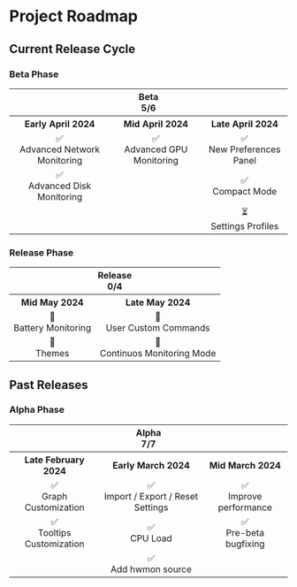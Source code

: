# Project Roadmap

## Current Release Cycle

### Beta Phase

<table style="text-align:center" align="center">
    <tr>
        <th style="text-align:center" colspan="3">Beta<br>5/6</th>
    </tr>
    <tr>
        <th style="text-align:center">Early April 2024</th>
        <th style="text-align:center">Mid April 2024</th>
        <th style="text-align:center">Late April 2024</th>
    </tr>
    <tr>
        <td style="text-align:center">✅<br>Advanced Network Monitoring</td>
        <td style="text-align:center">✅<br>Advanced GPU Monitoring</td>
        <td style="text-align:center">✅<br>New Preferences Panel</td>
    </tr>
    <tr>
        <td style="text-align:center">✅<br>Advanced Disk Monitoring</td>
        <td style="text-align:center"></td>
        <td style="text-align:center">✅<br>Compact Mode</td>
    </tr>
    <tr>
        <td style="text-align:center"></td>
        <td style="text-align:center"></td>
        <td style="text-align:center">⏳<br>Settings Profiles</td>
    </tr>
</table>

### Release Phase

<table style="text-align:center" align="center">
    <tr>
        <th style="text-align:center" colspan="2">Release<br>0/4</th>
    </tr>
    <tr>
        <th style="text-align:center">Mid May 2024</th>
        <th style="text-align:center">Late May 2024</th>
    </tr>
    <tr>
        <td style="text-align:center">🔲<br>Battery Monitoring</td>
        <td style="text-align:center">🔲<br>User Custom Commands</td>
    </tr>
    <tr>
        <td style="text-align:center">🔲<br>Themes</td>
        <td style="text-align:center">🔲<br>Continuos Monitoring Mode</td>
    </tr>
</table>

## Past Releases

### Alpha Phase

<table style="text-align:center" align="center">
    <tr>
        <th style="text-align:center" colspan="3">Alpha<br>7/7</th>
    </tr>
    <tr>
        <th style="text-align:center">Late February 2024</th>
        <th style="text-align:center">Early March 2024</th>
        <th style="text-align:center">Mid March 2024</th>
    </tr>
    <tr>
        <td style="text-align:center">✅<br>Graph Customization</td>
        <td style="text-align:center">✅<br>Import / Export / Reset Settings</td>
        <td style="text-align:center">✅<br>Improve performance</td>
    </tr>
    <tr>
        <td style="text-align:center">✅<br>Tooltips Customization</td>
        <td style="text-align:center">✅<br>CPU Load</td>
        <td style="text-align:center">✅<br>Pre-beta bugfixing</td>
    </tr>
    <tr>
        <td style="text-align:center"></td>
        <td style="text-align:center">✅<br>Add hwmon source</td>
        <td style="text-align:center"></td>
    </tr>
</table>
